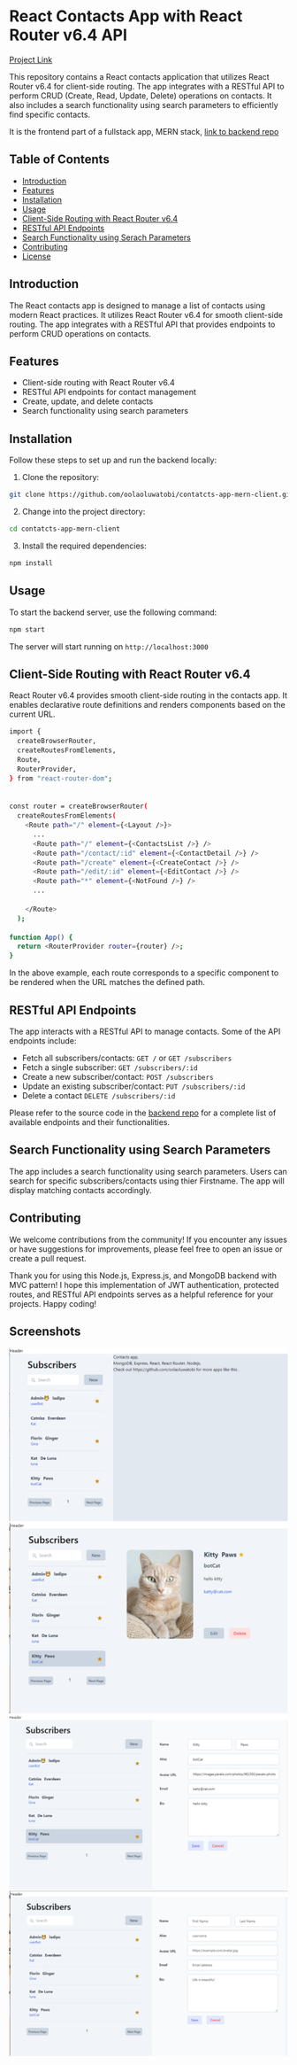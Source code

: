 # React Contacts App with React Router v6.4 API

[Project Link](https://main--melodious-alpaca-0ee727.netlify.app/)

This repository contains a React contacts application that utilizes React Router v6.4 for client-side routing. The app integrates with a RESTful API to perform CRUD (Create, Read, Update, Delete) operations on contacts. It also includes a search functionality using search parameters to efficiently find specific contacts.

It is the frontend part of a fullstack app, MERN stack, [link to backend repo](https://github.com/oolaoluwatobi/backend-contact-app-mern)

## Table of Contents

- [Introduction](#introduction)
- [Features](#features)
- [Installation](#installation)
- [Usage](#usage)
- [Client-Side Routing with React Router v6.4](#client-side-routing-with-react-router-v6.4)
- [RESTful API Endpoints](#restful-api-endpoints)
- [Search Functionality using Serach Parameters](#search-functionality-using-search-parameters)
- [Contributing](#contributing)
- [License](#license)

## Introduction

The React contacts app is designed to manage a list of contacts using modern React practices. It utilizes React Router v6.4 for smooth client-side routing. The app integrates with a RESTful API that provides endpoints to perform CRUD operations on contacts.

## Features

- Client-side routing with React Router v6.4
- RESTful API endpoints for contact management
- Create, update, and delete contacts
- Search functionality using search parameters

## Installation

Follow these steps to set up and run the backend locally:

1. Clone the repository:

```bash
git clone https://github.com/oolaoluwatobi/contatcts-app-mern-client.git
```

2. Change into the project directory:

```bash
cd contatcts-app-mern-client
```

3. Install the required dependencies:
```bash
npm install
```

## Usage

To start the backend server, use the following command:

```bash
npm start
```

The server will start running on `http://localhost:3000`

## Client-Side Routing with React Router v6.4

React Router v6.4 provides smooth client-side routing in the contacts app. It enables declarative route definitions and renders components based on the current URL.

```bash
import {
  createBrowserRouter,
  createRoutesFromElements,
  Route,
  RouterProvider,
} from "react-router-dom";


const router = createBrowserRouter(
  createRoutesFromElements(
    <Route path="/" element={<Layout />}>
      ...
      <Route path="/" element={<ContactsList />} />
      <Route path="/contact/:id" element={<ContactDetail />} />
      <Route path="/create" element={<CreateContact />} />
      <Route path="/edit/:id" element={<EditContact />} />
      <Route path="*" element={<NotFound />} />
      ...

    </Route>
  );

function App() {
  return <RouterProvider router={router} />;
}

```

In the above example, each route corresponds to a specific component to be rendered when the URL matches the defined path.

##  RESTful API Endpoints

The app interacts with a RESTful API to manage contacts. Some of the API endpoints include:

- Fetch all subscribers/contacts: `GET /` or `GET /subscribers`
- Fetch a single subscriber: `GET /subscribers/:id`
- Create a new subscriber/contact: `POST /subscribers`
- Update an existing subscriber/contact: `PUT /subscribers/:id`
- Delete a contact `DELETE /subscribers/:id`

Please refer to the source code in the [backend repo](https://github.com/oolaoluwatobi/backend-contact-app-mern) for a complete list of available endpoints and their functionalities.

## Search Functionality using Search Parameters

The app includes a search functionality using search parameters. Users can search for specific subscribers/contacts using thier Firstname. The app will display matching contacts accordingly.

## Contributing

We welcome contributions from the community! If you encounter any issues or have suggestions for improvements, please feel free to open an issue or create a pull request.

Thank you for using this Node.js, Express.js, and MongoDB backend with MVC pattern! I hope this implementation of JWT authentication, protected routes, and RESTful API endpoints serves as a helpful reference for your projects. Happy coding!
## Screenshots

![App Screenshot](https://github.com/oolaoluwatobi/contatcts-app-mern-client/blob/main/public/contacts%20app%20home%202023-07-27%20092338.png)
![App Screenshot](https://github.com/oolaoluwatobi/contatcts-app-mern-client/blob/main/public/single%20contact%202023-07-27%20092501.png)
![App Screenshot](https://github.com/oolaoluwatobi/contatcts-app-mern-client/blob/main/public/edit%20contact%202023-07-27%20092549.png)
![App Screenshot](https://github.com/oolaoluwatobi/contatcts-app-mern-client/blob/main/public/new%20contact%202023-07-27%20092644.png)

